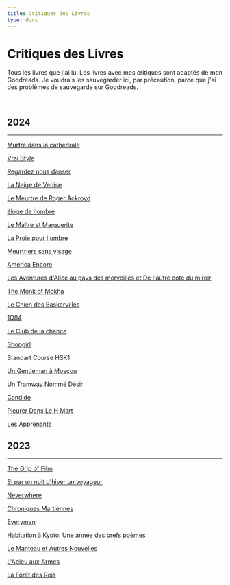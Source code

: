 ```yaml
---
title: Critiques des Livres
type: docs
---
```


# Critiques des Livres

Tous les livres que j'ai lu. Les livres avec mes critiques sont adaptés de mon Goodreads. Je voudrais les sauvegarder
ici, par précaution,  parce que j'ai des problèmes de sauvegarde sur Goodreads.

&nbsp;  

## 2024
___
[Murtre dans la cathédrale](/fr/bookreviews/murder_in_the_cathedral)

[Vrai Style](/fr/bookreviews/true_style)

[Regardez nous danser](/fr/bookreviews/watch_us_dance)

[La Neige de Venise](/fr/bookreviews/snows_of_venice)

[Le Meurtre de Roger Ackroyd](/fr/bookreviews/roger_ackroyd)

[éloge de l'ombre](/fr/bookreviews//in_praise_of_shadows)

[Le Maître et Marguerite](/fr/bookreviews/the_master_and_margarita)

[La Proie pour l'ombre](/fr/bookreviews/unsuitable_job_for_a_woman)

[Meurtriers sans visage](/fr/bookreviews/faceless_killers)

[America Encore](/fr/bookreviews/america)  

[Les Aventures d'Alice au pays des merveilles et De l'autre côté du miroir](/fr/bookreviews/alice)

[The Monk of Mokha](/fr/bookreviews/the_monk_of_mokha)

[Le Chien des Baskervilles](/fr/bookreviews/the_hound_of_the_baskervilles)

[1Q84](/fr/bookreviews/1q84)

[Le Club de la chance](/fr/bookreviews/joy_luck_club)

[Shopgirl](/fr/bookreviews/shopgirl)

Standart Course HSK1

[Un Gentleman à Moscou](/fr/bookreviews/a_gentleman_in_moscow)

[Un Tramway Nommé Désir](/fr/bookreviews/a_streetcar_named_desire)

[Candide](/fr/bookreviews/candide)

[Pleurer Dans Le H Mart](/fr/bookreviews/cyring_in_hmart)

[Les Apprenants](/fr/bookreviews/the_learners)

## 2023
___
[The Grip of Film](/fr/bookreviews/the_grip_of_film)

[Si par un nuit d'hiver un voyageur](/fr/bookreviews/if_on_a_winters_night_a_traveler)

[Neverwhere](/fr/bookreviews/neverwhere)

[Chroniques Martiennes](/fr/bookreviews/the_martian_chronicles)

[Everyman](/fr/bookreviews/everyman)

[Habitation à Kyoto: Une année des brefs poèmes](/fr/bookreviews/kyoto_dwellings/)

[Le Manteau et Autres Nouvelles](/fr/bookreviews/theovercoat/)

[L'Adieu aux Armes](/fr/bookreviews/afarewelltoarms/)

[La Forêt des Rois](/fr/bookreviews/theforest/)

